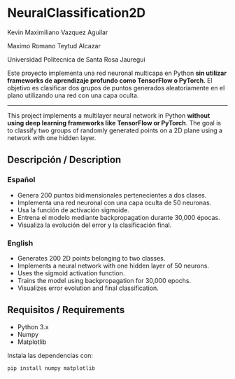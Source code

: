 # NeuralClassification2D
Kevin Maximiliano Vazquez Aguilar

Maximo Romano Teytud Alcazar


Universidad Politecnica de Santa Rosa Jauregui

Este proyecto implementa una red neuronal multicapa en Python **sin utilizar frameworks de aprendizaje profundo como TensorFlow o PyTorch**. El objetivo es clasificar dos grupos de puntos generados aleatoriamente en el plano utilizando una red con una capa oculta.

---

This project implements a multilayer neural network in Python **without using deep learning frameworks like TensorFlow or PyTorch**. The goal is to classify two groups of randomly generated points on a 2D plane using a network with one hidden layer.

## Descripción / Description

### Español
- Genera 200 puntos bidimensionales pertenecientes a dos clases.
- Implementa una red neuronal con una capa oculta de 50 neuronas.
- Usa la función de activación sigmoide.
- Entrena el modelo mediante backpropagation durante 30,000 épocas.
- Visualiza la evolución del error y la clasificación final.

### English
- Generates 200 2D points belonging to two classes.
- Implements a neural network with one hidden layer of 50 neurons.
- Uses the sigmoid activation function.
- Trains the model using backpropagation for 30,000 epochs.
- Visualizes error evolution and final classification.

## Requisitos / Requirements

- Python 3.x  
- Numpy  
- Matplotlib  

Instala las dependencias con:

```bash
pip install numpy matplotlib
